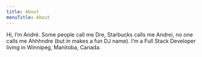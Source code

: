 ```yaml
---
title: About
menuTitle: About
---
```


Hi, I’m André. Some people call me Dre, Starbucks calls me Andrei, no one calls me Ahhhndre (but in makes a fun DJ name). I’m a Full Stack Developer living in Winnipeg, Manitoba, Canada.